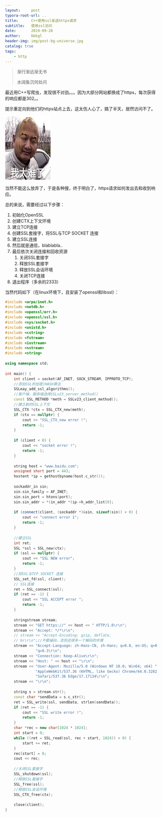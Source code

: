 ```yaml
---
layout:     post
typora-root-url: ..
title:      C++使用ssl发送https请求
subtitle:   使用ssl访问
date:       2019-09-28
author:     bbkgl
header-img: img/post-bg-universe.jpg
catalog: true
tags:
    - http
---
```


> 渐行渐远渐无书
> 
> 水阔鱼沉何处问
> 

最近用C++写爬虫，发现很不对劲。。。因为大部分网站都换成了https，每次获得的响应都是302。。

提示重定向到他们的https站点上去，这太伤人心了，搞了半天，居然访问不了。

![H592b1e643bbd4bcbae9a25c06715e063t](/cloud_img/H592b1e643bbd4bcbae9a25c06715e063t.jpg)

当然不能这么放弃了，于是各种搜，终于明白了，https请求如何发出去和收到响应。

总的来说，需要经过以下步骤：

1. 初始化OpenSSL
2. 创建CTX上下文环境
3. 建立TCP连接
4. 创建SSL套接字，将SSL与TCP SOCKET 连接
5. 建立SSL连接
6. 然后就是通信，blablabla..
7. 最后依次关闭连接和回收资源
   1. 关闭SSL套接字
   2. 释放SSL套接字
   3. 释放SSL会话环境
   4. 关闭TCP连接
8. 退出程序（多余的2333）

当然代码如下（在linux环境下，且安装了openssl和libssl）：

```cpp
#include <arpa/inet.h>
#include <netdb.h>
#include <openssl/err.h>
#include <openssl/ssl.h>
#include <sys/socket.h>
#include <unistd.h>
#include <cstring>
#include <fstream>
#include <iostream>
#include <sstream>
#include <string>

using namespace std;

int main() {
    int client = socket(AF_INET, SOCK_STREAM, IPPROTO_TCP);
    //添加SSL的加密/HASH算法
    SSLeay_add_ssl_algorithms();
    //客户端，服务端选择SSLv23_server_method()
    const SSL_METHOD *meth = SSLv23_client_method();
    //建立新的SSL上下文
    SSL_CTX *ctx = SSL_CTX_new(meth);
    if (ctx == nullptr) {
        cout << "SSL_CTX_new error !";
        return -1;
    }

    if (client < 0) {
        cout << "socket error !";
        return -1;
    }

    string host = "www.baidu.com";
    unsigned short port = 443;
    hostent *ip = gethostbyname(host.c_str());

    sockaddr_in sin;
    sin.sin_family = AF_INET;
    sin.sin_port = htons(port);
    sin.sin_addr = *(in_addr *)ip->h_addr_list[0];

    if (connect(client, (sockaddr *)&sin, sizeof(sin)) < 0) {
        cout << "connect error 1";
        return -1;
    }

    //建立SSL
    int ret;
    SSL *ssl = SSL_new(ctx);
    if (ssl == nullptr) {
        cout << "SSL NEW error";
        return -1;
    }
    //将SSL与TCP SOCKET 连接
    SSL_set_fd(ssl, client);
    // SSL连接
    ret = SSL_connect(ssl);
    if (ret == -1) {
        cout << "SSL ACCEPT error ";
        return -1;
    }

    stringstream stream;
    stream << "GET https://" << host << " HTTP/1.0\r\n";
    stream << "Accept: */*\r\n";
    // stream << "Accept-Encoding: gzip, deflate,
    // br\r\n";//不要编码，否则还得多一个解码的步骤
    stream << "Accept-Language: zh-Hans-CN, zh-Hans; q=0.8, en-US; q=0.5, en; "
              "q=0.3\r\n";
    stream << "Connection: Keep-Alive\r\n";
    stream << "Host: " << host << "\r\n";
    stream << "User-Agent: Mozilla/5.0 (Windows NT 10.0; Win64; x64) "
              "AppleWebKit/537.36 (KHTML, like Gecko) Chrome/64.0.3282.140 "
              "Safari/537.36 Edge/17.17134\r\n";
    stream << "\r\n";

    string s = stream.str();
    const char *sendData = s.c_str();
    ret = SSL_write(ssl, sendData, strlen(sendData));
    if (ret == -1) {
        cout << "SSL write error !";
        return -1;
    }
    char *rec = new char[1024 * 1024];
    int start = 0;
    while ((ret = SSL_read(ssl, rec + start, 1024)) > 0) {
        start += ret;
    }
    rec[start] = 0;
    cout << rec;

    //关闭SSL套接字
    SSL_shutdown(ssl);
    //释放SSL套接字
    SSL_free(ssl);
    //释放SSL会话环境
    SSL_CTX_free(ctx);

    close(client);
}
```


